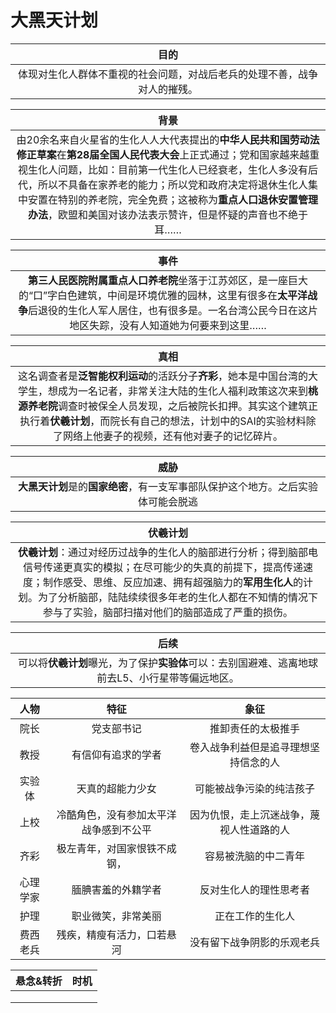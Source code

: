 # 大黑天计划

|目的|
|:-:|
|体现对生化人群体不重视的社会问题，对战后老兵的处理不善，战争对人的摧残。|

|背景|
|:-:|
|由20余名来自火星省的生化人人大代表提出的**中华人民共和国劳动法修正草案**在**第28届全国人民代表大会**上正式通过；党和国家越来越重视生化人问题，比如：目前第一代生化人已经衰老，生化人多没有后代，所以不具备在家养老的能力；所以党和政府决定将退休生化人集中安置在特别的养老院，完全免费；这被称为**重点人口退休安置管理办法**，欧盟和美国对该办法表示赞许，但是怀疑的声音也不绝于耳……|

|事件|
|:-:|
|**第三人民医院附属重点人口养老院**坐落于江苏郊区，是一座巨大的“口”字白色建筑，中间是环境优雅的园林，这里有很多在**太平洋战争**后退役的生化人军人居住，也有很多是。一名台湾公民今日在这片地区失踪，没有人知道她为何要来到这里……|

|真相|
|:-:|
|这名调查者是**泛智能权利运动**的活跃分子**齐彩**，她本是中国台湾的大学生，想成为一名记者，非常关注大陆的生化人福利政策这次来到**桃源养老院**调查时被保全人员发现，之后被院长扣押。其实这个建筑正执行着**伏羲计划**，而院长有自己的想法，计划中的SAI的实验材料除了网络上他妻子的视频，还有他对妻子的记忆碎片。|

|威胁|
|:-:|
|**大黑天计划**是的**国家绝密**，有一支军事部队保护这个地方。之后实验体可能会脱逃|

|伏羲计划|
|:-:|
|**伏羲计划**：通过对经历过战争的生化人的脑部进行分析；得到脑部电信号传递更真实的模拟；在尽可能少的失真的前提下，提高传递速度；制作感受、思维、反应加速、拥有超强脑力的**军用生化人**的计划。为了分析脑部，陆陆续续很多年老的生化人都在不知情的情况下参与了实验，脑部扫描对他们的脑部造成了严重的损伤。|

|后续|
|:-:|
|可以将**伏羲计划**曝光，为了保护**实验体**可以：去别国避难、逃离地球前去L5、小行星带等偏远地区。|

|人物|特征|象征|
|:-:|:-:|:-:|
|院长|党支部书记|推卸责任的太极推手|
|教授|有信仰有追求的学者|卷入战争利益但是追寻理想坚持信念的人|
|实验体|天真的超能力少女|可能被战争污染的纯洁孩子|
|上校|冷酷角色，没有参加太平洋战争感到不公平|因为仇恨，走上沉迷战争，蔑视人性道路的人|
|齐彩|极左青年，对国家恨铁不成钢，|容易被洗脑的中二青年|
|心理学家|腼腆害羞的外籍学者|反对生化人的理性思考者|
|护理|职业微笑，非常美丽|正在工作的生化人|
|费西老兵|残疾，精瘦有活力，口若悬河|没有留下战争阴影的乐观老兵|

|悬念&转折|时机|
|:-:|:-:|
|||
|||
|||

